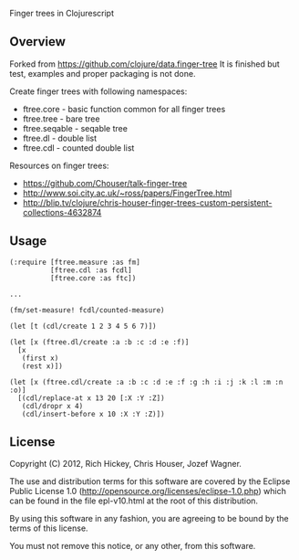 Finger trees in Clojurescript

## Overview

Forked from https://github.com/clojure/data.finger-tree
It is finished but test, examples and proper packaging is not done.


Create finger trees with following namespaces:


* ftree.core - basic function common for all finger trees
* ftree.tree - bare tree
* ftree.seqable - seqable tree
* ftree.dl - double list
* ftree.cdl - counted double list


Resources on finger trees:

* https://github.com/Chouser/talk-finger-tree
* http://www.soi.city.ac.uk/~ross/papers/FingerTree.html
* http://blip.tv/clojure/chris-houser-finger-trees-custom-persistent-collections-4632874

## Usage

    (:require [ftree.measure :as fm]
              [ftree.cdl :as fcdl]
              [ftree.core :as ftc])

    ...

    (fm/set-measure! fcdl/counted-measure)

    (let [t (cdl/create 1 2 3 4 5 6 7)])
    
    (let [x (ftree.dl/create :a :b :c :d :e :f)]
      [x
       (first x)
       (rest x)])
    
    (let [x (ftree.cdl/create :a :b :c :d :e :f :g :h :i :j :k :l :m :n :o)]
      [(cdl/replace-at x 13 20 [:X :Y :Z])
       (cdl/dropr x 4)
       (cdl/insert-before x 10 :X :Y :Z)])

## License

Copyright (C) 2012, Rich Hickey, Chris Houser, Jozef Wagner.

The use and distribution terms for this software are covered by the
Eclipse Public License 1.0 
(http://opensource.org/licenses/eclipse-1.0.php) which can be found
 in the file epl-v10.html at the root of this distribution.

By using this software in any fashion, you are agreeing to be bound
by the terms of this license.

You must not remove this notice, or any other, from this software.
